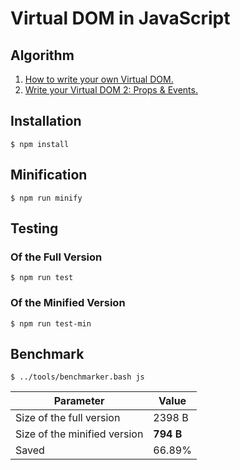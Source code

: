 # Virtual DOM in JavaScript

## Algorithm

1. [How to write your own Virtual DOM.](https://medium.com/@deathmood/how-to-write-your-own-virtual-dom-ee74acc13060)
2. [Write your Virtual DOM 2: Props & Events.](https://medium.com/@deathmood/write-your-virtual-dom-2-props-events-a957608f5c76)

## Installation

```
$ npm install
```

## Minification

```
$ npm run minify
```

## Testing

### Of the Full Version

```
$ npm run test
```

### Of the Minified Version

```
$ npm run test-min
```

## Benchmark

```
$ ../tools/benchmarker.bash js
```

Parameter | Value
--- | ---
Size of the full version | 2398 B
Size of the minified version | **794 B**
Saved | 66.89%
